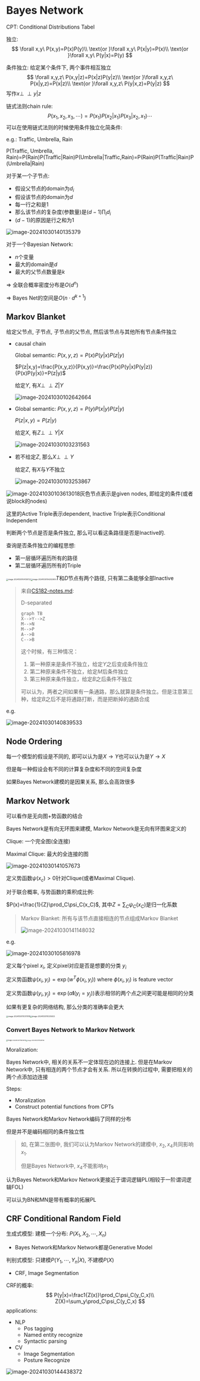 # Bayes Network

CPT: Conditional Distributions Tabel

独立: 
$$
\forall x,y\ P(x,y)=P(x)P(y)\\
\text{or }\forall x,y\ P(x|y)=P(x)\\
\text{or }\forall x,y\ P(y|x)=P(y)
$$


条件独立: 给定某个条件下, 两个事件相互独立
$$
\forall x,y,z\ P(x,y|z)=P(x|z)P(y|z)\\
\text{or }\forall x,y,z\ P(x|y,z)=P(x|z)\\
\text{or }\forall x,y,z\ P(y|x,z)=P(y|z)
$$
写作$x\perp\!\!\!\perp y|z$

链式法则chain rule:
$$
P(x_1,x_2,x_3,\cdots)=P(x_1)P(x_2|x_1)P(x_3|x_2,x_1)\cdots
$$
可以在使用链式法则的时候使用条件独立化简条件:

e.g.: Traffic, Umbrella, Rain

$\text{P(Traffic, Umbrella, Rain)=P(Rain)P(Traffic|Rain)P(Umbrella|Traffic,Rain)=P(Rain)P(Traffic|Rain)P(Umbrella|Rain)}$



对于某一个子节点:

- 假设父节点的domain为$d_i$
- 假设该节点的domain为$d$
- 每一行之和是1
- 那么该节点的复杂度(参数量)是$(d-1)\prod_id_i$
- $(d-1)$的原因是行之和为1

![image-20241030140135379](./05-Bayes%20Network.assets/image-20241030140135379.png)



对于一个Bayesian Network:

- $n$个变量
- 最大的domain是$d$
- 最大的父节点数量是$k$

$\Rightarrow$ 全联合概率密度分布是$O(d^n)$

$\Rightarrow$ Bayes Net的空间是$O(n\cdot d^{k+1})$

## Markov Blanket

给定父节点, 子节点, 子节点的父节点, 然后该节点与其他所有节点条件独立

- causal chain

  Global semantic: $P(x,y,z)=P(x)P(y|x)P(z|y)$

  $P(z|x,y)=\frac{P(x,y,z)}{P(x,y)}=\frac{P(x)P(y|x)P(y|z)}{P(x)P(y|x)}=P(z|y)$

  给定$Y$, 有$X\perp\!\!\!\perp Z|Y$

  ![image-20241030102642664](./05-Bayes%20Network.assets/image-20241030102642664.png)

- Global semantic: $P(x,y,z)=P(y)P(x|y)P(z|y)$

  $P(z|x,y)=P(z|y)$

  给定$X$, 有$Z\perp\!\!\!\perp Y|X$

  ![image-20241030103231563](./05-Bayes%20Network.assets/image-20241030103231563.png)

- 若不给定$Z$, 那么$X\perp\!\!\!\perp Y$

  给定$Z$, 有$X$与$Y$不独立

  ![image-20241030103253867](./05-Bayes%20Network.assets/image-20241030103253867.png)

![image-20241030103613018](./05-Bayes%20Network.assets/image-20241030103613018.png)灰色节点表示是given nodes, 即给定的条件(或者说block的nodes)

这里的Active Triple表示dependent, Inactive Triple表示Conditional Independent

判断两个节点是否是条件独立, 那么可以看这条路径是否是Inactive的.

查询是否条件独立的编程思想: 

- 第一层循环遍历所有的路径
- 第二层循环遍历所有的Triple

<span><img src="./05-Bayes%20Network.assets/image-20241030104139722.png" alt="image-20241030104139722" style="zoom:33%;" /><img src="./05-Bayes%20Network.assets/image-20241030104202909.png" alt="image-20241030104202909" style="zoom:33%;" />$T$和$D$节点有两个路径, 只有第二条能够全部Inactive</span>

> 来自[CS182-notes.md](https://github.com/TropinoneH/CS182/blob/slides/CS182%E6%9C%BA%E5%99%A8%E5%AD%A6%E4%B9%A0%E5%BC%95%E8%AE%BA.md):
>
> D-separated
>
> ```mermaid
> graph TB
> X-->Y-->Z
> M-->N
> M-->P
> A-->B
> C-->B
> ```
>
> 这个时候，有三种情况：
>
> 1. 第一种原来是条件不独立，给定$Y$之后变成条件独立
> 2. 第二种原来条件不独立，给定$M$后条件独立
> 3. 第三种原来条件独立，给定$B$之后条件不独立
>
> 可以认为，两者之间如果有一条通路，那么就算是条件独立。但是注意第三种，给定$B$之后不是将通路打断，而是把断掉的通路合成

e.g.

![image-20241030140839533](./05-Bayes%20Network.assets/image-20241030140839533.png)

## Node Ordering

每一个模型的假设是不同的, 即可以认为是$X\rightarrow Y$也可以认为是$Y\rightarrow X$

但是每一种假设会有不同的计算复杂度和不同的空间复杂度

如果Bayes Network建模的是因果关系, 那么会高效很多

## Markov Network

可以看作是无向图+势函数的结合

Bayes Network是有向无环图来建模, Markov Network是无向有环图来定义的



Clique: 一个完全图(全连接)

Maximal Clique: 最大的全连接的图

![image-20241030141057673](./05-Bayes%20Network.assets/image-20241030141057673.png)

定义势函数$\psi(x_c)>0$针对Clique(或者Maximal Clique).

对于联合概率, 与势函数的乘积成比例:

$P(x)=\frac{1}{Z}\prod_C\psi_C(x_C)$, 其中$Z=\sum_C\psi_C(x_C)$是归一化系数

> Markov Blanket: 所有与该节点直接相连的节点组成Markov Blanket
>
> ![image-20241030141148032](./05-Bayes%20Network.assets/image-20241030141148032.png)

e.g.

![image-20241030105816978](./05-Bayes%20Network.assets/image-20241030105816978.png)

定义每个pixel $x_i$,  定义pixel对应是否是想要的分类 $y_i$

定义势函数$\psi(x_i,y_i)=\exp(w^T\phi(x_i,y_i))$ where $\phi(x_i,y_i)$ is feature vector

定义势函数$\psi(y_i,y_j)=\exp(\alpha \mathbf{I}(y_i=y_j))$表示相邻的两个点之间更可能是相同的分类

如果有更复杂的网络结构, 那么分类的准确率会更大

<span><img src="./05-Bayes%20Network.assets/image-20241030110317976.png" alt="image-20241030110317976" style="zoom:33%;" /><img src="./05-Bayes%20Network.assets/image-20241030110335833.png" alt="image-20241030110335833" style="zoom: 33%;" /></span>

### Convert Bayes Network to Markov Network

<span><img src="./05-Bayes%20Network.assets/image-20241030111505010.png" alt="image-20241030111505010" style="zoom:27.5%;" /><img src="./05-Bayes%20Network.assets/image-20241030111528746.png" alt="image-20241030111528746" style="zoom:25%;" /></span>

Moralization: 

Bayes Network中, 相关的关系不一定体现在边的连接上. 但是在Markov Network中, 只有相连的两个节点才会有关系. 所以在转换的过程中, 需要把相关的两个点添加边连接



Steps:

- Moralization
- Construct potential functions from CPTs

Bayes Network和Markov Network编码了同样的分布

但是并不是编码相同的条件独立性

> 如, 在第二张图中, 我们可以认为Markov Network的建模中, $x_2,x_4$共同影响$x_1$.
>
> 但是Bayes Network中, $x_4$不能影响$x_1$

认为Bayes Network和Markov Network更接近于谓词逻辑PL(相较于一阶谓词逻辑FOL)

可以认为BN和MN是带有概率的拓展PL

## CRF Conditional Random Field

生成式模型: 建模一个分布: $P(X_1, X_2,\cdots, X_n)$

- Bayes Network和Markov Network都是Generative Model

判别式模型: 只建模$P(Y_1,\cdots,Y_n|X)$, 不建模$P(X)$

- CRF, Image Segmentation



CRF的概率:
$$
P(y|x)=\frac1{Z(x)}\prod_C\psi_C(y_C,x)\\
Z(X)=\sum_y\prod_C\psi_C(y_C,x)
$$
applications:

- NLP
  - Pos tagging
  - Named entity recognize
  - Syntactic parsing
- CV
  - Image Segmentation
  - Posture Recognize

![image-20241030144438372](./05-Bayes%20Network.assets/image-20241030144438372.png)